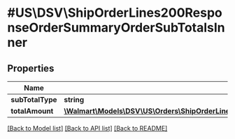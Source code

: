 # #US\DSV\ShipOrderLines200ResponseOrderSummaryOrderSubTotalsInner

## Properties

Name | Type | Description | Notes
------------ | ------------- | ------------- | -------------
**subTotalType** | **string** |  | [optional]
**totalAmount** | [**\Walmart\Models\DSV\US\Orders\ShipOrderLines200ResponseOrderLinesOrderLineInnerChargesChargeInnerChargeAmount**](ShipOrderLines200ResponseOrderLinesOrderLineInnerChargesChargeInnerChargeAmount.md) |  | [optional]


[[Back to Model list]](../) [[Back to API list]](../../Api/US/DSV) [[Back to README]](../../README.md)
